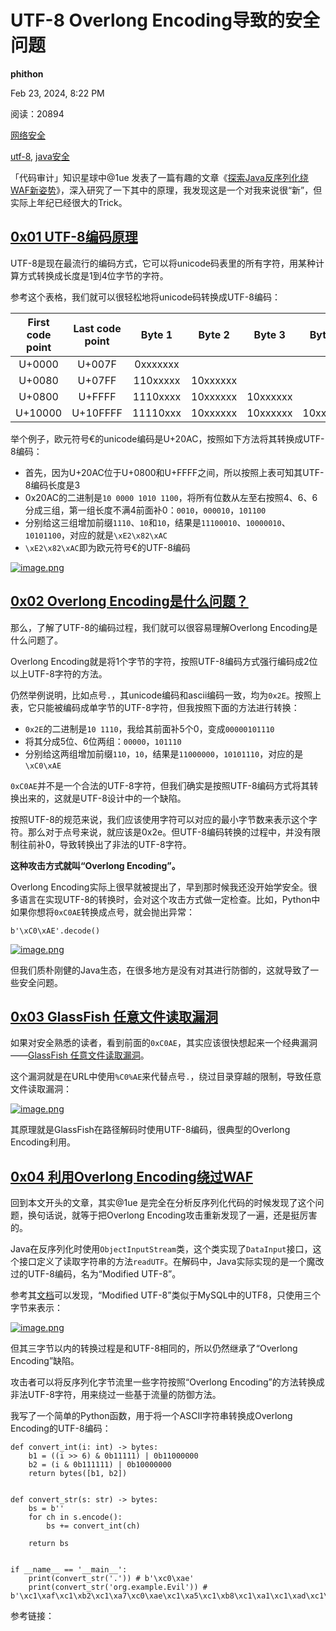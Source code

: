 # UTF-8 Overlong Encoding导致的安全问题

**phithon** 

 Feb 23, 2024, 8:22 PM 

 阅读：20894 

 [网络安全](https://www.leavesongs.com/sort/PENETRATION) 

 [utf-8](https://www.leavesongs.com/tag/utf-8), [java安全](https://www.leavesongs.com/tag/java安全)

「代码审计」知识星球中@1ue 发表了一篇有趣的文章《[探索Java反序列化绕WAF新姿势](https://t.zsxq.com/17LkqCzk8)》，深入研究了一下其中的原理，我发现这是一个对我来说很“新”，但实际上年纪已经很大的Trick。

## [0x01 UTF-8编码原理](https://www.leavesongs.com/PENETRATION/utf-8-overlong-encoding.html#0x01-utf-8)

UTF-8是现在最流行的编码方式，它可以将unicode码表里的所有字符，用某种计算方式转换成长度是1到4位字节的字符。

参考这个表格，我们就可以很轻松地将unicode码转换成UTF-8编码：

| First code point | Last code point |  Byte 1  |  Byte 2  |  Byte 3  |  Byte 4  |
| :--------------: | :-------------: | :------: | :------: | :------: | :------: |
|      U+0000      |     U+007F      | 0xxxxxxx |          |          |          |
|      U+0080      |     U+07FF      | 110xxxxx | 10xxxxxx |          |          |
|      U+0800      |     U+FFFF      | 1110xxxx | 10xxxxxx | 10xxxxxx |          |
|     U+10000      |    U+10FFFF     | 11110xxx | 10xxxxxx | 10xxxxxx | 10xxxxxx |

举个例子，欧元符号€的unicode编码是U+20AC，按照如下方法将其转换成UTF-8编码：

- 首先，因为U+20AC位于U+0800和U+FFFF之间，所以按照上表可知其UTF-8编码长度是3
- 0x20AC的二进制是`10 0000 1010 1100`，将所有位数从左至右按照4、6、6分成三组，第一组长度不满4前面补0：`0010`，`000010`，`101100`
- 分别给这三组增加前缀`1110`、`10`和`10`，结果是`11100010`、`10000010`、`10101100`，对应的就是`\xE2\x82\xAC`
- `\xE2\x82\xAC`即为欧元符号€的UTF-8编码

[![image.png](https://www.leavesongs.com/media/attachment/2024/02/23/293d0319-00d8-4e5b-b7c6-f659cf1c114d.0a1349154b91.png)](https://www.leavesongs.com/media/attachment/2024/02/23/293d0319-00d8-4e5b-b7c6-f659cf1c114d.png)

## [0x02 Overlong Encoding是什么问题？](https://www.leavesongs.com/PENETRATION/utf-8-overlong-encoding.html#0x02-overlong-encoding)

那么，了解了UTF-8的编码过程，我们就可以很容易理解Overlong Encoding是什么问题了。

Overlong Encoding就是将1个字节的字符，按照UTF-8编码方式强行编码成2位以上UTF-8字符的方法。

仍然举例说明，比如点号`.`，其unicode编码和ascii编码一致，均为`0x2E`。按照上表，它只能被编码成单字节的UTF-8字符，但我按照下面的方法进行转换：

- `0x2E`的二进制是`10 1110`，我给其前面补5个0，变成`00000101110`
- 将其分成5位、6位两组：`00000`，`101110`
- 分别给这两组增加前缀`110`，`10`，结果是`11000000`，`10101110`，对应的是`\xC0\xAE`

`0xC0AE`并不是一个合法的UTF-8字符，但我们确实是按照UTF-8编码方式将其转换出来的，这就是UTF-8设计中的一个缺陷。

按照UTF-8的规范来说，我们应该使用字符可以对应的最小字节数来表示这个字符。那么对于点号来说，就应该是0x2e。但UTF-8编码转换的过程中，并没有限制往前补0，导致转换出了非法的UTF-8字符。

**这种攻击方式就叫“Overlong Encoding”。**

Overlong Encoding实际上很早就被提出了，早到那时候我还没开始学安全。很多语言在实现UTF-8的转换时，会对这个攻击方式做一定检查。比如，Python中如果你想将`0xC0AE`转换成点号，就会抛出异常：

```
b'\xC0\xAE'.decode()
```

[![image.png](https://www.leavesongs.com/media/attachment/2024/02/23/d31b9858-211b-4da0-81c7-1b36349b3b30.39db8f14c8e2.png)](https://www.leavesongs.com/media/attachment/2024/02/23/d31b9858-211b-4da0-81c7-1b36349b3b30.png)

但我们质朴刚健的Java生态，在很多地方是没有对其进行防御的，这就导致了一些安全问题。

## [0x03 GlassFish 任意文件读取漏洞](https://www.leavesongs.com/PENETRATION/utf-8-overlong-encoding.html#0x03-glassfish)

如果对安全熟悉的读者，看到前面的`0xC0AE`，其实应该很快想起来一个经典漏洞——[GlassFish 任意文件读取漏洞](https://github.com/vulhub/vulhub/tree/master/glassfish/4.1.0)。

这个漏洞就是在URL中使用`%C0%AE`来代替点号`.`，绕过目录穿越的限制，导致任意文件读取漏洞：

[![image.png](https://www.leavesongs.com/media/attachment/2024/02/23/3e3cafef-0c37-4a15-9784-fa01a083ed3a.f95c699bfe9a.png)](https://www.leavesongs.com/media/attachment/2024/02/23/3e3cafef-0c37-4a15-9784-fa01a083ed3a.png)

其原理就是GlassFish在路径解码时使用UTF-8编码，很典型的Overlong Encoding利用。

## [0x04 利用Overlong Encoding绕过WAF](https://www.leavesongs.com/PENETRATION/utf-8-overlong-encoding.html#0x04-overlong-encodingwaf)

回到本文开头的文章，其实@1ue 是完全在分析反序列化代码的时候发现了这个问题，换句话说，就等于把Overlong Encoding攻击重新发现了一遍，还是挺厉害的。

Java在反序列化时使用`ObjectInputStream`类，这个类实现了`DataInput`接口，这个接口定义了读取字符串的方法`readUTF`。在解码中，Java实际实现的是一个魔改过的UTF-8编码，名为“Modified UTF-8”。

参考其[文档](https://docs.oracle.com/javase%2F8%2Fdocs%2Fapi%2F%2F/java/io/DataInput.html)可以发现，“Modified UTF-8”类似于MySQL中的UTF8，只使用三个字节来表示：

[![image.png](https://www.leavesongs.com/media/attachment/2024/02/23/3cefeabe-9827-407f-b740-76ac14602eee.0d4ab558fa2a.png)](https://www.leavesongs.com/media/attachment/2024/02/23/3cefeabe-9827-407f-b740-76ac14602eee.png)

但其三字节以内的转换过程是和UTF-8相同的，所以仍然继承了“Overlong Encoding”缺陷。

攻击者可以将反序列化字节流里一些字符按照“Overlong Encoding”的方法转换成非法UTF-8字符，用来绕过一些基于流量的防御方法。

我写了一个简单的Python函数，用于将一个ASCII字符串转换成Overlong Encoding的UTF-8编码：

```
def convert_int(i: int) -> bytes:
    b1 = ((i >> 6) & 0b11111) | 0b11000000
    b2 = (i & 0b111111) | 0b10000000
    return bytes([b1, b2])


def convert_str(s: str) -> bytes:
    bs = b''
    for ch in s.encode():
        bs += convert_int(ch)

    return bs


if __name__ == '__main__':
    print(convert_str('.')) # b'\xc0\xae'
    print(convert_str('org.example.Evil')) # b'\xc1\xaf\xc1\xb2\xc1\xa7\xc0\xae\xc1\xa5\xc1\xb8\xc1\xa1\xc1\xad\xc1\xb0\xc1\xac\xc1\xa5\xc0\xae\xc1\x85\xc1\xb6\xc1\xa9\xc1\xac'
```

参考链接：